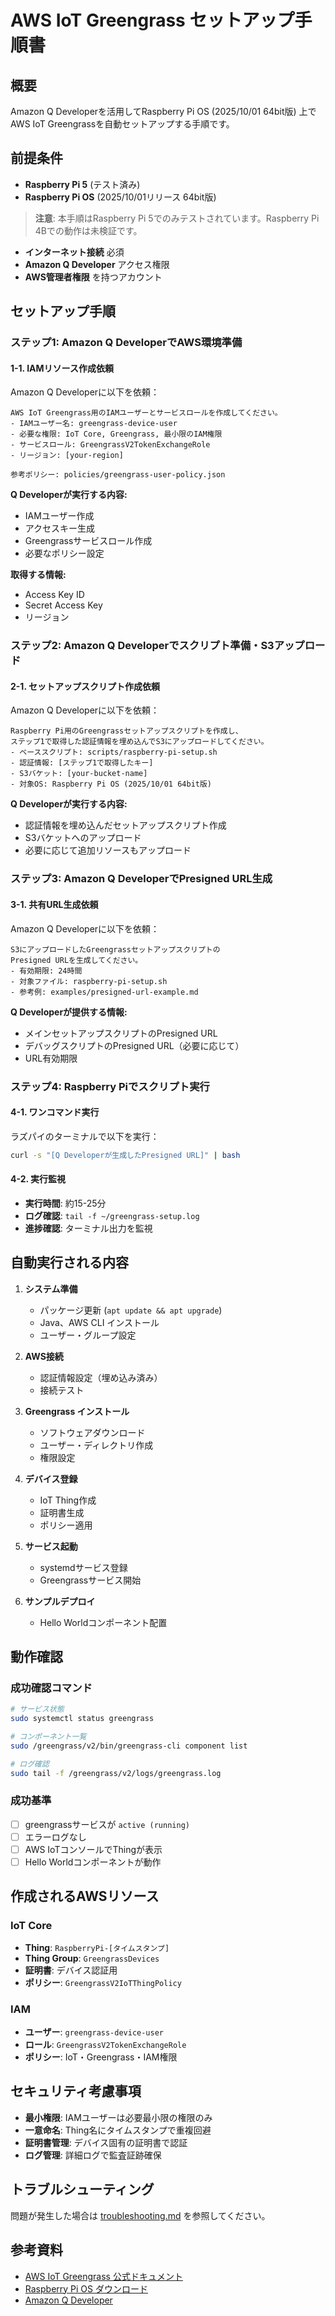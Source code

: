 # AWS IoT Greengrass セットアップ手順書

## 概要

Amazon Q Developerを活用してRaspberry Pi OS (2025/10/01 64bit版) 上でAWS IoT Greengrassを自動セットアップする手順です。

## 前提条件

- **Raspberry Pi 5** (テスト済み)
- **Raspberry Pi OS** (2025/10/01リリース 64bit版)

> **注意**: 本手順はRaspberry Pi 5でのみテストされています。Raspberry Pi 4Bでの動作は未検証です。
- **インターネット接続** 必須
- **Amazon Q Developer** アクセス権限
- **AWS管理者権限** を持つアカウント

## セットアップ手順

### ステップ1: Amazon Q DeveloperでAWS環境準備

#### 1-1. IAMリソース作成依頼

Amazon Q Developerに以下を依頼：

```
AWS IoT Greengrass用のIAMユーザーとサービスロールを作成してください。
- IAMユーザー名: greengrass-device-user
- 必要な権限: IoT Core, Greengrass, 最小限のIAM権限
- サービスロール: GreengrassV2TokenExchangeRole
- リージョン: [your-region]

参考ポリシー: policies/greengrass-user-policy.json
```

**Q Developerが実行する内容:**
- IAMユーザー作成
- アクセスキー生成
- Greengrassサービスロール作成
- 必要なポリシー設定

**取得する情報:**
- Access Key ID
- Secret Access Key
- リージョン

### ステップ2: Amazon Q Developerでスクリプト準備・S3アップロード

#### 2-1. セットアップスクリプト作成依頼

Amazon Q Developerに以下を依頼：

```
Raspberry Pi用のGreengrassセットアップスクリプトを作成し、
ステップ1で取得した認証情報を埋め込んでS3にアップロードしてください。
- ベーススクリプト: scripts/raspberry-pi-setup.sh
- 認証情報: [ステップ1で取得したキー]
- S3バケット: [your-bucket-name]
- 対象OS: Raspberry Pi OS (2025/10/01 64bit版)
```

**Q Developerが実行する内容:**
- 認証情報を埋め込んだセットアップスクリプト作成
- S3バケットへのアップロード
- 必要に応じて追加リソースもアップロード

### ステップ3: Amazon Q DeveloperでPresigned URL生成

#### 3-1. 共有URL生成依頼

Amazon Q Developerに以下を依頼：

```
S3にアップロードしたGreengrassセットアップスクリプトの
Presigned URLを生成してください。
- 有効期限: 24時間
- 対象ファイル: raspberry-pi-setup.sh
- 参考例: examples/presigned-url-example.md
```

**Q Developerが提供する情報:**
- メインセットアップスクリプトのPresigned URL
- デバッグスクリプトのPresigned URL（必要に応じて）
- URL有効期限

### ステップ4: Raspberry Piでスクリプト実行

#### 4-1. ワンコマンド実行

ラズパイのターミナルで以下を実行：

```bash
curl -s "[Q Developerが生成したPresigned URL]" | bash
```

#### 4-2. 実行監視

- **実行時間**: 約15-25分
- **ログ確認**: `tail -f ~/greengrass-setup.log`
- **進捗確認**: ターミナル出力を監視

## 自動実行される内容

1. **システム準備**
   - パッケージ更新 (`apt update && apt upgrade`)
   - Java、AWS CLI インストール
   - ユーザー・グループ設定

2. **AWS接続**
   - 認証情報設定（埋め込み済み）
   - 接続テスト

3. **Greengrass インストール**
   - ソフトウェアダウンロード
   - ユーザー・ディレクトリ作成
   - 権限設定

4. **デバイス登録**
   - IoT Thing作成
   - 証明書生成
   - ポリシー適用

5. **サービス起動**
   - systemdサービス登録
   - Greengrassサービス開始

6. **サンプルデプロイ**
   - Hello Worldコンポーネント配置

## 動作確認

### 成功確認コマンド

```bash
# サービス状態
sudo systemctl status greengrass

# コンポーネント一覧
sudo /greengrass/v2/bin/greengrass-cli component list

# ログ確認
sudo tail -f /greengrass/v2/logs/greengrass.log
```

### 成功基準

- [ ] greengrassサービスが `active (running)`
- [ ] エラーログなし
- [ ] AWS IoTコンソールでThingが表示
- [ ] Hello Worldコンポーネントが動作

## 作成されるAWSリソース

### IoT Core
- **Thing**: `RaspberryPi-[タイムスタンプ]`
- **Thing Group**: `GreengrassDevices`
- **証明書**: デバイス認証用
- **ポリシー**: `GreengrassV2IoTThingPolicy`

### IAM
- **ユーザー**: `greengrass-device-user`
- **ロール**: `GreengrassV2TokenExchangeRole`
- **ポリシー**: IoT・Greengrass・IAM権限

## セキュリティ考慮事項

- **最小権限**: IAMユーザーは必要最小限の権限のみ
- **一意命名**: Thing名にタイムスタンプで重複回避
- **証明書管理**: デバイス固有の証明書で認証
- **ログ管理**: 詳細ログで監査証跡確保

## トラブルシューティング

問題が発生した場合は [troubleshooting.md](troubleshooting.md) を参照してください。

## 参考資料

- [AWS IoT Greengrass 公式ドキュメント](https://docs.aws.amazon.com/greengrass/)
- [Raspberry Pi OS ダウンロード](https://www.raspberrypi.org/software/operating-systems/)
- [Amazon Q Developer](https://aws.amazon.com/q/developer/)
